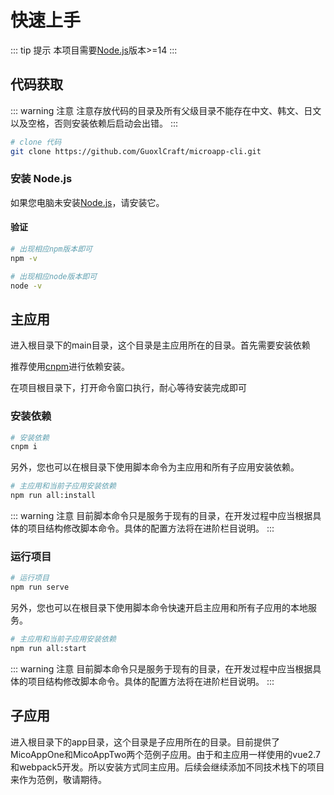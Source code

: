 # 快速上手

::: tip 提示
本项目需要[Node.js](https://nodejs.org/en/)版本>=14
:::

## 代码获取

::: warning 注意
注意存放代码的目录及所有父级目录不能存在中文、韩文、日文以及空格，否则安装依赖后启动会出错。
:::

```sh
# clone 代码
git clone https://github.com/GuoxlCraft/microapp-cli.git
```

### 安装 Node.js

如果您电脑未安装[Node.js](https://nodejs.org/en/)，请安装它。

#### 验证

```sh
# 出现相应npm版本即可
npm -v

# 出现相应node版本即可
node -v
```

## 主应用

进入根目录下的main目录，这个目录是主应用所在的目录。首先需要安装依赖

推荐使用[cnpm](https://zhuanlan.zhihu.com/p/125604620)进行依赖安装。

在项目根目录下，打开命令窗口执行，耐心等待安装完成即可

### 安装依赖

```sh
# 安装依赖
cnpm i
```
另外，您也可以在根目录下使用脚本命令为主应用和所有子应用安装依赖。
```sh
# 主应用和当前子应用安装依赖
npm run all:install
```
::: warning 注意
目前脚本命令只是服务于现有的目录，在开发过程中应当根据具体的项目结构修改脚本命令。具体的配置方法将在进阶栏目说明。
:::
 
### 运行项目

```sh
# 运行项目
npm run serve
```
另外，您也可以在根目录下使用脚本命令快速开启主应用和所有子应用的本地服务。
```sh
# 主应用和当前子应用安装依赖
npm run all:start
```
::: warning 注意
目前脚本命令只是服务于现有的目录，在开发过程中应当根据具体的项目结构修改脚本命令。具体的配置方法将在进阶栏目说明。
:::

## 子应用

进入根目录下的app目录，这个目录是子应用所在的目录。目前提供了MicoAppOne和MicoAppTwo两个范例子应用。由于和主应用一样使用的vue2.7和webpack5开发。所以安装方式同主应用。后续会继续添加不同技术栈下的项目来作为范例，敬请期待。
